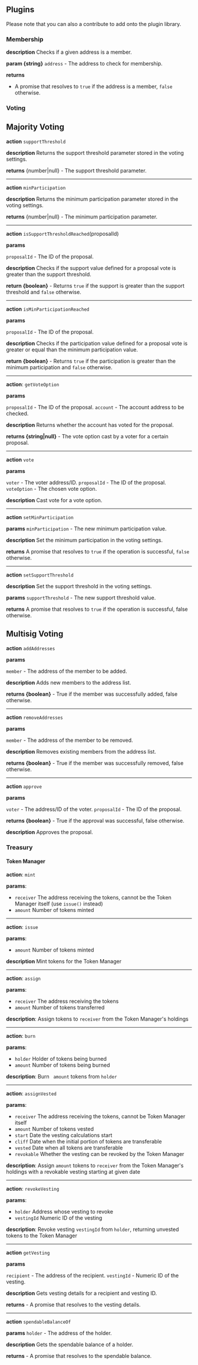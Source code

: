 ## Plugins

Please note that you can also a contribute to add onto the plugin library.

### Membership

**description** Checks if a given address is a member.

**param {string}** `address` - The address to check for membership.

**returns**

 - A promise that resolves to `true` if the address is a member, `false` otherwise.

### Voting

## Majority Voting

**action** `supportThreshold`

**description** Returns the support threshold parameter stored in the voting settings.

**returns** {number|null} - The support threshold parameter.

-----------------

**action** `minParticipation`

**description** Returns the minimum participation parameter stored in the voting settings.

**returns** {number|null} - The minimum participation parameter.
 
 ---------------
 
**action** `isSupportThresholdReached`(proposalId)

**params** 

`proposalId` - The ID of the proposal.

**description** Checks if the support value defined for a proposal vote is greater than the support threshold.

**return {boolean}** - Returns `true` if the support is greater than the support threshold and `false` otherwise.

---------------

**action** `isMinParticipationReached`

**params**  

`proposalId` - The ID of the proposal.

**description** Checks if the participation value defined for a proposal vote is greater or equal than the minimum participation value.

**return {boolean}** - Returns `true` if the participation is greater than the minimum participation and `false` otherwise.

----------------------

**action**: `getVoteOption`

**params**

`proposalId` - The ID of the proposal.
`account` - The account address to be checked.

**description** Returns whether the account has voted for the proposal.

**returns {string|null}** - The vote option cast by a voter for a certain proposal.

----------------

**action** `vote`

**params**

`voter` - The voter address/ID.
`proposalId` - The ID of the proposal.
`voteOption` - The chosen vote option.

**description** Cast vote for a vote option.

--------------------

**action** `setMinParticipation`

**params**
`minParticipation` - The new minimum participation value.

**description** Set the minimum participation in the voting settings.

**returns** A promise that resolves to `true` if the operation is successful, `false` otherwise.

--------------------

**action** `setSupportThreshold`

**description** Set the support threshold in the voting settings.

**params**
`supportThreshold` - The new support threshold value.

**returns** A promise that resolves to `true` if the operation is successful, false otherwise.
 
## Multisig Voting

**action** `addAddresses`

**params** 

`member` - The address of the member to be added.

**description** Adds new members to the address list.

**returns {boolean}** - True if the member was successfully added, false otherwise.

----------------

**action** `removeAddresses`

**params**

`member` - The address of the member to be removed.

**description** Removes existing members from the address list.

**returns {boolean}**  - True if the member was successfully removed, false otherwise.

-------------------------
**action** `approve`

**params**
 
`voter` - The address/ID of the voter.
`proposalId` - The ID of the proposal.

**returns {boolean}** - True if the approval was successful, false otherwise.

**description** Approves the proposal.

### Treasury

#### Token Manager

**action**: `mint`

**params**:

- `receiver` The address receiving the tokens, cannot be the Token Manager itself (use `issue()` instead)
- `amount` Number of tokens minted

---------

**action**: `issue`

**params**:

- `amount` Number of tokens minted

**description** Mint tokens for the Token Manager

---------

**action**: `assign`

**params**:

- `receiver` The address receiving the tokens
- `amount` Number of tokens transferred

**description**: Assign tokens to `receiver` from the Token Manager's holdings

---------
**action**: `burn`

**params**:

- `holder` Holder of tokens being burned
- `amount` Number of tokens being burned

**description**: Burn ` amount` tokens from `holder`

--------

**action**: `assignVested`

**params**:

- `receiver` The address receiving the tokens, cannot be Token Manager itself
- `amount` Number of tokens vested
- `start` Date the vesting calculations start
- `cliff` Date when the initial portion of tokens are transferable
- `vested` Date when all tokens are transferable
- `revokable` Whether the vesting can be revoked by the Token Manager

**description**: Assign `amount` tokens to `receiver` from the Token Manager's holdings with a revokable vesting starting at given date

-------

**action**: `revokeVesting`

**params**:
- `holder` Address whose vesting to revoke
- `vestingId` Numeric ID of the vesting

**description**: Revoke vesting `vestingId` from `holder`, returning unvested tokens to the Token Manager

---------------

**action** `getVesting`

**params**

`recipient` - The address of the recipient.
`vestingId` - Numeric ID of the vesting.

**description** Gets vesting details for a recipient and vesting ID.

**returns** - A promise that resolves to the vesting details.

------------------

**action** `spendableBalanceOf`

**params**
`holder` - The address of the holder.

**description** Gets the spendable balance of a holder.

**returns** - A promise that resolves to the spendable balance.